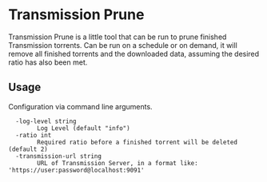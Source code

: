 # Transmission Prune

Transmission Prune is a little tool that can be run to prune finished Transmission torrents. Can be run on a schedule or on demand, it will remove all finished torrents and the downloaded data, assuming the desired ratio has also been met.

## Usage

Configuration via command line arguments.

```
  -log-level string
        Log Level (default "info")
  -ratio int
        Required ratio before a finished torrent will be deleted (default 2)
  -transmission-url string
        URL of Transmission Server, in a format like: 'https://user:password@localhost:9091'
```
